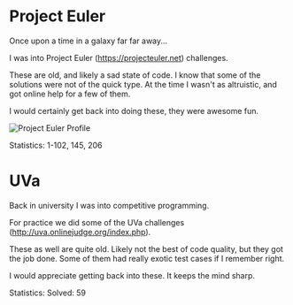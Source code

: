 # Project Euler

Once upon a time in a galaxy far far away...

I was into Project Euler (https://projecteuler.net) challenges.

These are old, and likely a sad state of code. I know that some of the solutions
were not of the quick type. At the time I wasn't as altruistic, and got online
help for a few of them.

I would certainly get back into doing these, they were awesome fun.

![Project Euler Profile](https://projecteuler.net/profile/tcadigan.png)

Statistics:
1-102, 145, 206

# UVa

Back in university I was into competitive programming.

For practice we did some of the UVa challenges
(http://uva.onlinejudge.org/index.php).

These as well are quite old. Likely not the best of code quality, but they got
the job done. Some of them had really exotic test cases if I remember right.

I would appreciate getting back into these. It keeps the mind sharp.

Statistics:
Solved: 59
